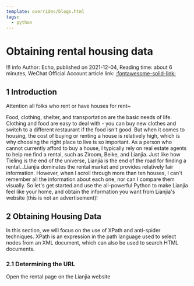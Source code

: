 ```yaml
---
template: overrides/blogs.html
tags:
  - python
---
```


# Obtaining rental housing data

!!! info
    Author: Echo, published on 2021-12-04, Reading time: about 6 minutes, WeChat Official Account article link: [:fontawesome-solid-link:](https://mp.weixin.qq.com/s/NHgnYaelpcDKYWnAqL6vSw)

## 1 Introduction

Attention all folks who rent or have houses for rent~

Food, clothing, shelter, and transportation are the basic needs of life. Clothing and food are easy to deal with - you can buy new clothes and switch to a different restaurant if the food isn't good. But when it comes to housing, the cost of buying or renting a house is relatively high, which is why choosing the right place to live is so important. As a person who cannot currently afford to buy a house, I typically rely on real estate agents to help me find a rental, such as Ziroom, Beike, and Lianjia. Just like how Tieling is the end of the universe, Lianjia is the end of the road for finding a rental...Lianjia dominates the rental market and provides relatively fair information. However, when I scroll through more than ten houses, I can't remember all the information about each one, nor can I compare them visually. So let's get started and use the all-powerful Python to make Lianjia feel like your home, and obtain the information you want from Lianjia's website (this is not an advertisement)!

## 2 Obtaining Housing Data

In this section, we will focus on the use of XPath and anti-spider techniques. XPath is an expression in the path language used to select nodes from an XML document, which can also be used to search HTML documents.

### 2.1 Determining the URL

Open the rental page on the Lianjia website